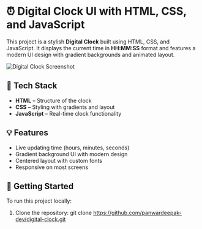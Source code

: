 # ⏰ Digital Clock UI with HTML, CSS, and JavaScript

This project is a stylish **Digital Clock** built using HTML, CSS, and JavaScript. It displays the current time in **HH:MM:SS** format and features a modern UI design with gradient backgrounds and animated layout.

![Digital Clock Screenshot](./1e38e6be-e3ac-4e45-8d2b-012e99c0889c.png)

## 🔧 Tech Stack

- **HTML** – Structure of the clock
- **CSS** – Styling with gradients and layout
- **JavaScript** – Real-time clock functionality

## 💡 Features

- Live updating time (hours, minutes, seconds)
- Gradient background UI with modern design
- Centered layout with custom fonts
- Responsive on most screens

## 🚀 Getting Started

To run this project locally:

1. Clone the repository:
git clone https://github.com/panwardeepak-dev/digital-clock.git
